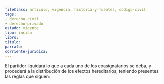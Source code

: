 ```yaml
---
fileClass: articulo, vigencia, historia-y-fuentes, codigo-civil
tags:
- derecho-civil
- derecho-privado
estado: vigente
tipo: inciso
libro:
titulo:
parrafo:
corriente-juridica:
---
```

El partidor liquidará lo que a cada uno de los coasignatarios se deba, y procederá a la distribución de los efectos hereditarios, teniendo presentes las reglas que siguen: